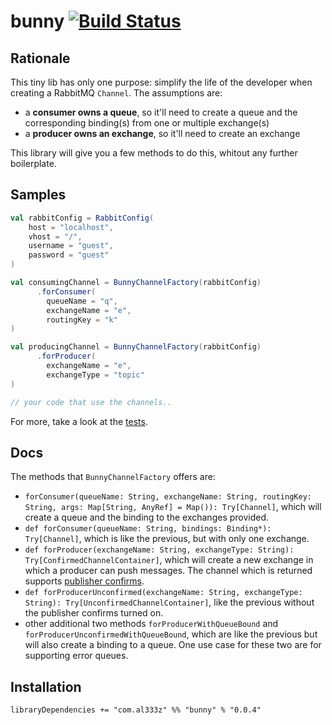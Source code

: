 # bunny [![Build Status](https://travis-ci.org/AL333Z/bunny.svg?branch=master)](https://travis-ci.org/AL333Z/bunny)

## Rationale

This tiny lib has only one purpose: simplify the life of the developer when creating a RabbitMQ `Channel`.
The assumptions are:
- a **consumer owns a queue**, so it'll need to create a queue and the corresponding binding(s) from one or multiple exchange(s)
- a **producer owns an exchange**, so it'll need to create an exchange

This library will give you a few methods to do this, whitout any further boilerplate.

## Samples

```scala
val rabbitConfig = RabbitConfig(
    host = "localhost",
    vhost = "/",
    username = "guest",
    password = "guest"
)

val consumingChannel = BunnyChannelFactory(rabbitConfig)
      .forConsumer(
        queueName = "q",
        exchangeName = "e",
        routingKey = "k"
)

val producingChannel = BunnyChannelFactory(rabbitConfig)
      .forProducer(
        exchangeName = "e",
        exchangeType = "topic"
)

// your code that use the channels..
```

For more, take a look at the [tests](https://github.com/AL333Z/bunny/blob/master/src/test/scala/BunnyChannelFactoryTest.scala).

## Docs
The methods that `BunnyChannelFactory` offers are:

- `forConsumer(queueName: String, exchangeName: String, routingKey: String, args: Map[String, AnyRef] = Map()): Try[Channel]`, which will create a queue and the binding to the exchanges provided.
- `def forConsumer(queueName: String, bindings: Binding*): Try[Channel]`, which is like the previous, but with only one exchange.
- `def forProducer(exchangeName: String, exchangeType: String): Try[ConfirmedChannelContainer]`, which will create a new exchange in which a producer can push messages. The channel which is returned supports [publisher confirms](http://www.rabbitmq.com/blog/2011/02/10/introducing-publisher-confirms/).
-  `def forProducerUnconfirmed(exchangeName: String, exchangeType: String): Try[UnconfirmedChannelContainer]`, like the previous without the publisher confirms turned on.
- other additional two methods `forProducerWithQueueBound` and `forProducerUnconfirmedWithQueueBound`, which are like the previous but will also create a binding to a queue. One use case for these two are for supporting error queues.

## Installation

```
libraryDependencies += "com.al333z" %% "bunny" % "0.0.4"
```
